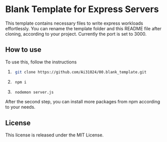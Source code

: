 
# Blank Template for Express Servers

This template contains necessary files to write express workloads effortlessly. You can rename the template folder and this README file after cloning, according to your project. Currently the port is set to 3000.

## How to use

To use this, follow the instructions

1. ```bash
    git clone https://github.com/Ai31024/00.blank_template.git
    ```

2. ```bash
    npm i 
    ```

3. ```bash
    nodemon server.js
    ```

After the second step, you can install more packages from npm according to your needs.

## License

This license is released under the MIT License.
